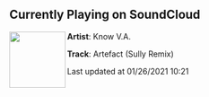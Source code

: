 ## Currently Playing on SoundCloud

[<img align="left" width="100" src="https://i1.sndcdn.com/artworks-QvxFOR3EDZva-0-t50x50.png">](https://soundcloud.com/know-va/artefact-sully-remix)

**Artist**: Know V.A. 

**Track**: Artefact (Sully Remix)

Last updated at 01/26/2021 10:21
